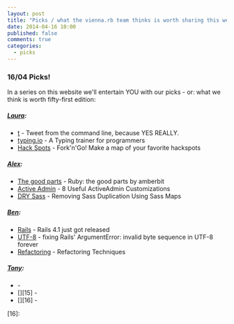 ```yaml
---
layout: post
title: "Picks / what the vienna.rb team thinks is worth sharing this week"
date: 2014-04-16 10:00
published: false
comments: true
categories:
  - picks
---
```


### 16/04 Picks!

In a series on this website we'll entertain YOU with our picks - or: what we think is worth fifty-first edition:

##### [Laura][1]:
  - [t][2] - Tweet from the command line, because YES REALLY.
  - [typing.io][3] - A Typing trainer for programmers
  - [Hack Spots][4] - Fork'n'Go! Make a map of your favorite hackspots

##### [Alex][5]:
  - [The good parts][6] - Ruby: the good parts by amberbit
  - [Active Admin][7] - 8 Useful ActiveAdmin Customizations
  - [DRY Sass][8] - Removing Sass Duplication Using Sass Maps

##### [Ben][9]:
  - [Rails][10] - Rails 4.1 just got released
  - [UTF-8][11] - fixing Rails' ArgumentError: invalid byte sequence in UTF-8 forever
  - [Refactoring][12] - Refactoring Techniques

##### [Tony][13]:
  - [][14] -
  - [][15] -
  - [][16] -


[1]: http://www.twitter.com/alicetragedy
[2]: https://github.com/sferik/t
[3]: http://typing.io
[4]: https://github.com/jlord/hack-spots
[5]: http://www.twitter.com/alexandertacho
[6]: http://www.amberbit.com/blog/2014/4/10/ruby-the-good-parts/
[7]: http://viget.com/extend/8-insanely-useful-activeadmin-customizations
[8]: http://robots.thoughtbot.com/removing-sass-duplication
[9]: http://www.twitter.com/beanieboi
[10]: http://weblog.rubyonrails.org/2014/4/8/Rails-4-1/
[11]: http://dev.mensfeld.pl/2014/03/rack-argument-error-invalid-byte-sequence-in-utf-8/
[12]: http://www.integralist.co.uk/posts/refactoring-techniques/
[13]: http://www.twitter.com/tony_xpro
[14]:
[15]:
[16]:
